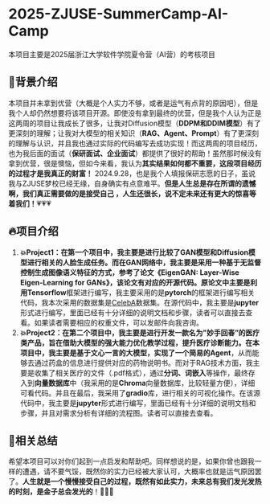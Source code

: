 # 2025-ZJUSE-SummerCamp-AI-Camp
本项目主要是2025届浙江大学软件学院夏令营（AI营）的考核项目

## :wave:背景介绍

本项目并未拿到优营（大概是个人实力不够，或者是运气有点背的原因吧），但是我个人却仍然想要将该项目开源。即使没有拿到最终的优营，但是我个人认为正是这两周的项目让我成长了很多，让我对Diffusion模型（**DDPM和DDIM模型**）有了更深刻的理解；让我对大模型的相关知识（**RAG、Agent、Prompt**）有了更深刻的理解与认识，并且我也通过实际的代码编写去成功实现！而这两周的项目经历，也为我后面的面试（**保研面试、企业面试**）都提供了很好的帮助！虽然那时候没有拿到优营，很是懊恼，但如今来看，我认为**其实结果如何都不重要，这段项目经历的过程才是我真正的财富！**
2024.9.28，也是我个人填报保研志愿的日子，虽说我与ZJUSE梦校已经无缘，自身确实有点意难平。**但是人生总是存在所谓的遗憾啊，我们真正需要做的是接受自己 ，人生还很长，说不定未来还有更大的惊喜等着我们！**:heartpulse::heartpulse::heartpulse:

## :fire:项目介绍

1. **:collision:Project1：**在第一个项目中，我主要是进行比较了GAN模型和Diffusion模型进行相关的人脸生成任务。而在GAN网络中，我主要是采用一种基于无监督控制生成图像语义特征的方式，参考了论文《**EigenGAN: Layer-Wise Eigen-Learning for GANs**》，该论文有对应的开源代码。原论文中主要是利用**Tensorflow**框架进行编写，我主要采用的是**pytorch**的框架进行编写相关代码，我本次采用的数据集是[CelebA](https://www.kaggle.com/datasets/jessicali9530/celeba-dataset)数据集。在源代码中，我主要是**jupyter**形式进行编写，里面已经有十分详细的说明文档和步骤，读者可以直接去查看。如果读者需要相应的权重文件，可以发邮件向我咨询。
2. **:collision:Project2：**在第二个项目中，我主要是进行开发一款名为"妙手回春”的医疗类产品，旨在借助大模型的强大能力优化教学过程，提升医疗诊断能力。在本项目中，我主要是基于文心一言的大模型，实现了一个简易的**Agent**，从而能够去通过药盒的信息进行提供对应的药物说明书。而对于RAG技术方面，我主要是收集了相关医疗的文件（.pdf格式），通过**分词、词嵌入**等操作，最终存入到**向量数据库**中（我采用的是**Chroma**向量数据库，比较轻量方便），详细可看代码。并且在最后，我采用了**gradio**库，进行相关的可视化操作。在该源代码中，我主要是**jupyter**形式进行编写，里面已经有十分详细的说明文档和步骤，并且对需求分析有详细的流程图。读者可以直接去查看。

## :muscle:相关总结

希望本项目可以对你们起到一点启发和帮助吧。同样想说的是，如果你曾也跟我一样的遭遇，请不要气馁，既然你的实力已经被大家认可，大概率也就是运气原因罢了。**人生就是一个慢慢接受自己的过程，既然有如此实力，未来总有我们发光发热的时刻，是金子总会发光的**！:star2::star2::star2:

